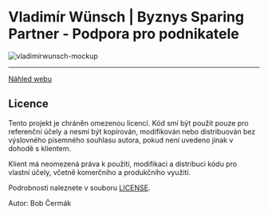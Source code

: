 # Vladimír Wünsch | Byznys Sparing Partner - Podpora pro podnikatele

![vladimirwunsch-mockup](/public/images/original/vladimirwunsch-mockup.png)

---

[Náhled webu](https://bobcermak.github.io/vladimirwunsch/)

## Licence
Tento projekt je chráněn omezenou licencí. Kód smí být použit pouze pro referenční účely a nesmí být kopírován, modifikován nebo distribuován bez výslovného písemného souhlasu autora, pokud není uvedeno jinak v dohodě s klientem.

Klient má neomezená práva k použití, modifikaci a distribuci kódu pro vlastní účely, včetně komerčního a produkčního využití.


Podrobnosti naleznete v souboru [LICENSE](LICENSE.txt).

Autor: Bob Čermák